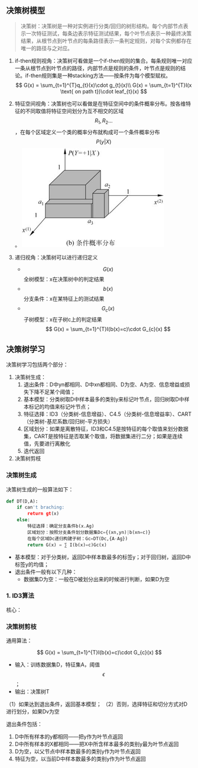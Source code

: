 ## 决策树模型
> 决策树：决策树是一种对实例进行分类/回归的树形结构。每个内部节点表示一次特征测试，每条边表示特征测试结果，每个叶节点表示一种最终决策结果，从根节点到叶节点的每条路径表示一条判定规则，对每个实例都存在唯一的路径与之对应。

1. if-then规则视角：决策树可看做是一个if-then规则的集合。每条规则唯一对应一条从根节点到叶节点的路径，内部节点是规则的条件，叶节点是规则的结论。if-then规则集是一种stacking方法——按条件为每个模型赋权。
$$
G(x) = \sum_{t=1}^{T}q_{t}(x)\cdot g_{t}(x)\\
G(x) = \sum_{t=1}^{T}I(x \text{ on path t})\cdot leaf_{t}(x)
$$

2. 特征空间视角：决策树也可以看做是在特征空间中的条件概率分布。按各维特征的不同取值将特征空间划分为互不相交的区域$$R_{1},R_{2}...$$，在每个区域定义一个类的概率分布就构成可一个条件概率分布$$P(y|X)$$。
![](/assets/image00381.jpeg)

3. 递归视角：决策树可以进行递归定义
    - $$G(x)$$全树模型：x在决策树中的判定结果
    - $$b(x)$$分支条件：x在某特征上的测试结果
    - $$G_{c}(x)$$子树模型：x在子树c上的判定结果
$$
G(x) = \sum_{t=1}^{T}I(b(x)=c)\cdot G_{c}(x)
$$

## 决策树学习
决策树学习包括两个部分：

1. 决策树生成：
    1. 退出条件：D中yn都相同、D中xn都相同、D为空、A为空、信息增益或损失下降不足某个阈值；
    2. 基本模型：分类树取D中样本最多的类别y来标记叶节点，回归树取D中样本标记的均值来标记叶节点；
    3. 特征选择：ID3（分类树-信息增益）、C4.5（分类树-信息增益率）、CART（分类树-基尼系数/回归树-平方损失）
    4. 区域划分：如果是离散特征，ID3和C4.5是按特征的每个取值来划分数据集，CART是按特征是否取某个取值，将数据集进行二分；如果是连续值，先要进行离散化
    5. 迭代返回
2. 决策树剪枝

### 决策树生成
决策树生成的一般算法如下：

```python
def DT(D,A):
    if can't braching:
        return gt(x)
    else:
        特征选择：确定分支条件b(x.Ag)
        区域划分：按照分支条件划分数据集Dc={(xn,yn)|b(xn=c)}
        在每个区域Dc递归构建子树：Gc=DT(Dc,{A-Ag})
        return G(x) = ∑ I(b(x)=c)Gc(x)
```

- 基本模型：对于分类树，返回D中样本数最多的标签y；对于回归树，返回D中标签y的均值；
- 退出条件一般有以下几种：
    - 数据集D为空：一般在D被划分出来的时候进行判断，如果D为空


### 1. ID3算法
核心：



### 决策树剪枝


通用算法：

$$
G(x) = \sum_{t=1}^{T}I(b(x)=c)\cdot G_{c}(x)
$$


- 输入：训练数据集D，特征集A，阈值$$\epsilon $$；
- 输出：决策树T

（1）如果达到退出条件，返回基本模型；
（2）否则，选择特征和切分方式对D进行划分，如果Dv为空
    
 
     
    
       
退出条件包括：
1. D中所有样本的y都相同——把y作为叶节点返回
2. D中所有样本的X都相同——把X中所含样本最多的类别y最为叶节点返回
3. D为空，以父节点中样本数最多的类别y作为叶节点返回
4. 特征为空，以当前D中样本数最多的类别y作为叶节点返回




















